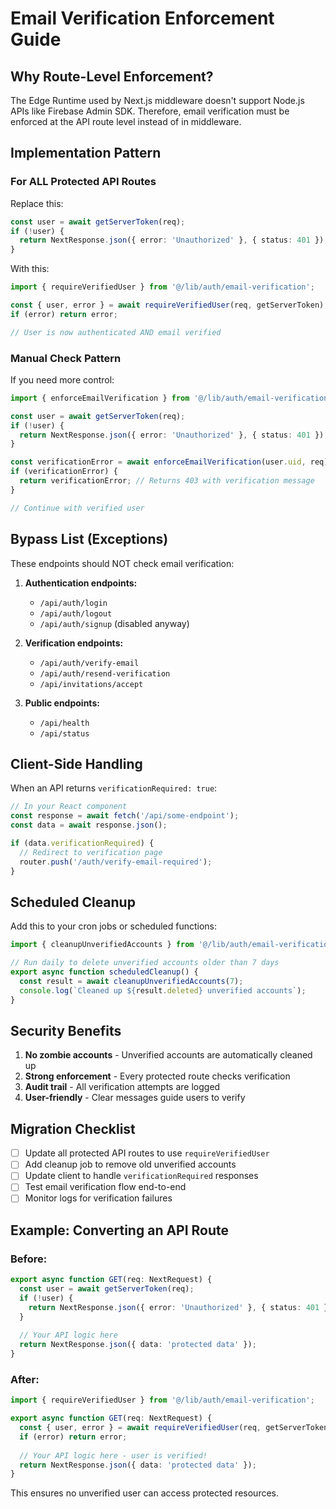 # Email Verification Enforcement Guide

## Why Route-Level Enforcement?

The Edge Runtime used by Next.js middleware doesn't support Node.js APIs like Firebase Admin SDK. Therefore, email verification must be enforced at the API route level instead of in middleware.

## Implementation Pattern

### For ALL Protected API Routes

Replace this:
```typescript
const user = await getServerToken(req);
if (!user) {
  return NextResponse.json({ error: 'Unauthorized' }, { status: 401 });
}
```

With this:
```typescript
import { requireVerifiedUser } from '@/lib/auth/email-verification';

const { user, error } = await requireVerifiedUser(req, getServerToken);
if (error) return error;

// User is now authenticated AND email verified
```

### Manual Check Pattern

If you need more control:
```typescript
import { enforceEmailVerification } from '@/lib/auth/email-verification';

const user = await getServerToken(req);
if (!user) {
  return NextResponse.json({ error: 'Unauthorized' }, { status: 401 });
}

const verificationError = await enforceEmailVerification(user.uid, req);
if (verificationError) {
  return verificationError; // Returns 403 with verification message
}

// Continue with verified user
```

## Bypass List (Exceptions)

These endpoints should NOT check email verification:

1. **Authentication endpoints:**
   - `/api/auth/login`
   - `/api/auth/logout`
   - `/api/auth/signup` (disabled anyway)

2. **Verification endpoints:**
   - `/api/auth/verify-email`
   - `/api/auth/resend-verification`
   - `/api/invitations/accept`

3. **Public endpoints:**
   - `/api/health`
   - `/api/status`

## Client-Side Handling

When an API returns `verificationRequired: true`:

```typescript
// In your React component
const response = await fetch('/api/some-endpoint');
const data = await response.json();

if (data.verificationRequired) {
  // Redirect to verification page
  router.push('/auth/verify-email-required');
}
```

## Scheduled Cleanup

Add this to your cron jobs or scheduled functions:

```typescript
import { cleanupUnverifiedAccounts } from '@/lib/auth/email-verification';

// Run daily to delete unverified accounts older than 7 days
export async function scheduledCleanup() {
  const result = await cleanupUnverifiedAccounts(7);
  console.log(`Cleaned up ${result.deleted} unverified accounts`);
}
```

## Security Benefits

1. **No zombie accounts** - Unverified accounts are automatically cleaned up
2. **Strong enforcement** - Every protected route checks verification
3. **Audit trail** - All verification attempts are logged
4. **User-friendly** - Clear messages guide users to verify

## Migration Checklist

- [ ] Update all protected API routes to use `requireVerifiedUser`
- [ ] Add cleanup job to remove old unverified accounts
- [ ] Update client to handle `verificationRequired` responses
- [ ] Test email verification flow end-to-end
- [ ] Monitor logs for verification failures

## Example: Converting an API Route

### Before:
```typescript
export async function GET(req: NextRequest) {
  const user = await getServerToken(req);
  if (!user) {
    return NextResponse.json({ error: 'Unauthorized' }, { status: 401 });
  }
  
  // Your API logic here
  return NextResponse.json({ data: 'protected data' });
}
```

### After:
```typescript
import { requireVerifiedUser } from '@/lib/auth/email-verification';

export async function GET(req: NextRequest) {
  const { user, error } = await requireVerifiedUser(req, getServerToken);
  if (error) return error;
  
  // Your API logic here - user is verified!
  return NextResponse.json({ data: 'protected data' });
}
```

This ensures no unverified user can access protected resources.